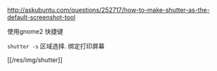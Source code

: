 
http://askubuntu.com/questions/252717/how-to-make-shutter-as-the-default-screenshot-tool

使用gnome2 快捷键

`shutter -s` 区域选择. 绑定打印屏幕

[[/res/img/shutter]]